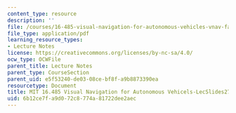 ```yaml
---
content_type: resource
description: ''
file: /courses/16-485-visual-navigation-for-autonomous-vehicles-vnav-fall-2020/6b12ce7fa9d072c8774a81722dee2aec_MIT16_485F20_lec27.pdf
file_type: application/pdf
learning_resource_types:
- Lecture Notes
license: https://creativecommons.org/licenses/by-nc-sa/4.0/
ocw_type: OCWFile
parent_title: Lecture Notes
parent_type: CourseSection
parent_uid: e5f53240-de03-08ce-bf8f-a9b8873390ea
resourcetype: Document
title: MIT 16.485 Visual Navigation for Autonomous Vehicels-LecSlides27
uid: 6b12ce7f-a9d0-72c8-774a-81722dee2aec
---
```

